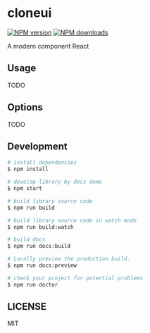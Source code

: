 # cloneui

[![NPM version](https://img.shields.io/npm/v/cloneui.svg?style=flat)](https://npmjs.org/package/cloneui)
[![NPM downloads](http://img.shields.io/npm/dm/cloneui.svg?style=flat)](https://npmjs.org/package/cloneui)

A modern component React

## Usage

TODO

## Options

TODO

## Development

```bash
# install dependencies
$ npm install

# develop library by docs demo
$ npm start

# build library source code
$ npm run build

# build library source code in watch mode
$ npm run build:watch

# build docs
$ npm run docs:build

# Locally preview the production build.
$ npm run docs:preview

# check your project for potential problems
$ npm run doctor
```

## LICENSE

MIT
